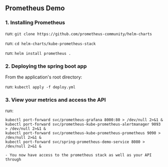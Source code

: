 ## Prometheus Demo

### 1. Installing Prometheus

run: `git clone https://github.com/prometheus-community/helm-charts`

run: `cd helm-charts/kube-prometheus-stack`

run: `helm install prometheus .`


### 2. Deploying the spring boot app

From the application's root directory:

run: `kubectl apply -f deploy.yml`


### 3. View your metrics and access the API

run: 
```
kubectl port-forward svc/prometheus-grafana 8000:80 > /dev/null 2>&1 &
kubectl port-forward svc/prometheus-kube-prometheus-alertmanager 9093 > /dev/null 2>&1 &
kubectl port-forward svc/prometheus-kube-prometheus-prometheus 9090 > /dev/null 2>&1 &
kubectl port-forward svc/spring-prometheus-demo-service 8080 > /dev/null 2>&1 &
```
    - You now have access to the prometheus stack as well as your API through
